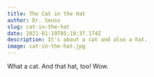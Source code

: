 ```yaml
---
title: The Cat in the Hat
author: Dr. Seuss
slug: cat-in-the-hat
date: 2021-01-19T05:19:37.174Z
description: It's about a cat and also a hat.
image: cat-in-the-hat.jpg
---
```

What a cat. And that hat, too! Wow.